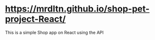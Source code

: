 # https://mrdltn.github.io/shop-pet-project-React/

This is a simple Shop app on React using the API
